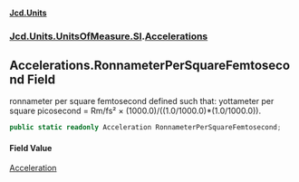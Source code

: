 #### [Jcd.Units](index.md 'index')

### [Jcd.Units.UnitsOfMeasure.SI](Jcd.Units.UnitsOfMeasure.SI.md 'Jcd.Units.UnitsOfMeasure.SI').[Accelerations](Accelerations.md 'Jcd.Units.UnitsOfMeasure.SI.Accelerations')

## Accelerations.RonnameterPerSquareFemtosecond Field

ronnameter per square femtosecond defined such that: yottameter per square picosecond = Rm/fs² ×
(1000.0)/((1.0/1000.0)*(1.0/1000.0)).

```csharp
public static readonly Acceleration RonnameterPerSquareFemtosecond;
```

#### Field Value

[Acceleration](Acceleration.md 'Jcd.Units.UnitTypes.Acceleration')
